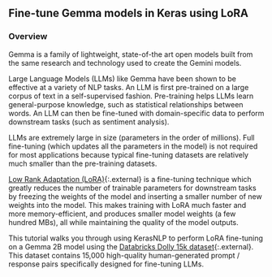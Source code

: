 ## Fine-tune  Gemma models in Keras using LoRA
### Overview

Gemma is a family of lightweight, state-of-the art open models built from the same research and technology used to create the Gemini models.

Large Language Models (LLMs) like Gemma have been shown to be effective at a variety of NLP tasks. An LLM is first pre-trained on a large corpus of text in a self-supervised fashion. Pre-training helps LLMs learn general-purpose knowledge, such as statistical relationships between words. An LLM can then be fine-tuned with domain-specific data to perform downstream tasks (such as sentiment analysis).

LLMs are extremely large in size (parameters in the order of millions). Full fine-tuning (which updates all the parameters in the model) is not required for most applications because typical fine-tuning datasets are relatively much smaller than the pre-training datasets.

[Low Rank Adaptation (LoRA)](https://arxiv.org/abs/2106.09685){:.external} is a fine-tuning technique which greatly reduces the number of trainable parameters for downstream tasks by freezing the weights of the model and inserting a smaller number of new weights into the model. This makes training with LoRA much faster and more memory-efficient, and produces smaller model weights (a few hundred MBs), all while maintaining the quality of the model outputs.

This tutorial walks you through using KerasNLP to perform LoRA fine-tuning on a Gemma 2B model using the [Databricks Dolly 15k dataset](https://www.kaggle.com/datasets/databricks/databricks-dolly-15k){:.external}. This dataset contains 15,000 high-quality human-generated prompt / response pairs specifically designed for fine-tuning LLMs.
